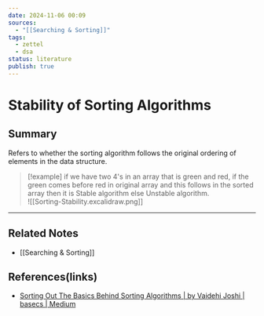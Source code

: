 ```yaml
---
date: 2024-11-06 00:09
sources:
  - "[[Searching & Sorting]]"
tags:
  - zettel
  - dsa
status: literature
publish: true
---
```

# Stability of Sorting Algorithms

## Summary
Refers to whether the sorting algorithm follows the original ordering of elements in the data structure. 
> [!example]
> if we have two 4's in an array that is green and red, if the green comes before red in original array and this follows in the sorted array then it is Stable algorithm else Unstable algorithm.<br>
> ![[Sorting-Stability.excalidraw.png]]

---
## Related Notes
- [[Searching & Sorting]]

## References(links)
- [Sorting Out The Basics Behind Sorting Algorithms | by Vaidehi Joshi | basecs | Medium](https://medium.com/basecs/sorting-out-the-basics-behind-sorting-algorithms-b0a032873add)
